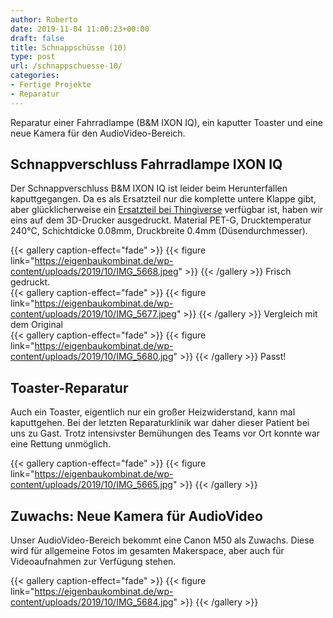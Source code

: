 ```yaml
---
author: Roberto
date: 2019-11-04 11:00:23+00:00
draft: false
title: Schnappschüsse (10)
type: post
url: /schnappschuesse-10/
categories:
- Fertige Projekte
- Reparatur
---
```





Reparatur einer Fahrradlampe (B&M IXON IQ), ein kaputter Toaster und eine neue Kamera für den AudioVideo-Bereich.





<!-- more -->





## Schnappverschluss Fahrradlampe IXON IQ







Der Schnappverschluss B&M IXON IQ ist leider beim Herunterfallen kaputtgegangen. Da es als Ersatzteil nur die komplette untere Klappe gibt, aber glücklicherweise ein [Ersatzteil bei Thingiverse](https://www.thingiverse.com/thing:3417616) verfügbar ist, haben wir eins auf dem 3D-Drucker ausgedruckt. Material PET-G, Drucktemperatur 240°C, Schichtdicke 0.08mm, Druckbreite 0.4mm (Düsendurchmesser).





  {{< gallery caption-effect="fade" >}}
{{< figure link="https://eigenbaukombinat.de/wp-content/uploads/2019/10/IMG_5668.jpeg" >}}
{{< /gallery >}}
Frisch gedruckt.  
{{< gallery caption-effect="fade" >}}
{{< figure link="https://eigenbaukombinat.de/wp-content/uploads/2019/10/IMG_5677.jpeg" >}}
{{< /gallery >}}
Vergleich mit dem Original  
{{< gallery caption-effect="fade" >}}
{{< figure link="https://eigenbaukombinat.de/wp-content/uploads/2019/10/IMG_5680.jpg" >}}
{{< /gallery >}}
Passt!





## Toaster-Reparatur







Auch ein Toaster, eigentlich nur ein großer Heizwiderstand, kann mal kaputtgehen. Bei der letzten Reparaturklinik war daher dieser Patient bei uns zu Gast. Trotz intensivster Bemühungen des Teams vor Ort konnte war eine Rettung unmöglich.





{{< gallery caption-effect="fade" >}}
{{< figure link="https://eigenbaukombinat.de/wp-content/uploads/2019/10/IMG_5665.jpg" >}}
{{< /gallery >}}





## Zuwachs: Neue Kamera für AudioVideo 







Unser AudioVideo-Bereich bekommt eine Canon M50 als Zuwachs. Diese wird für allgemeine Fotos im gesamten Makerspace, aber auch für Videoaufnahmen zur Verfügung stehen.





{{< gallery caption-effect="fade" >}}
{{< figure link="https://eigenbaukombinat.de/wp-content/uploads/2019/10/IMG_5684.jpg" >}}
{{< /gallery >}}

